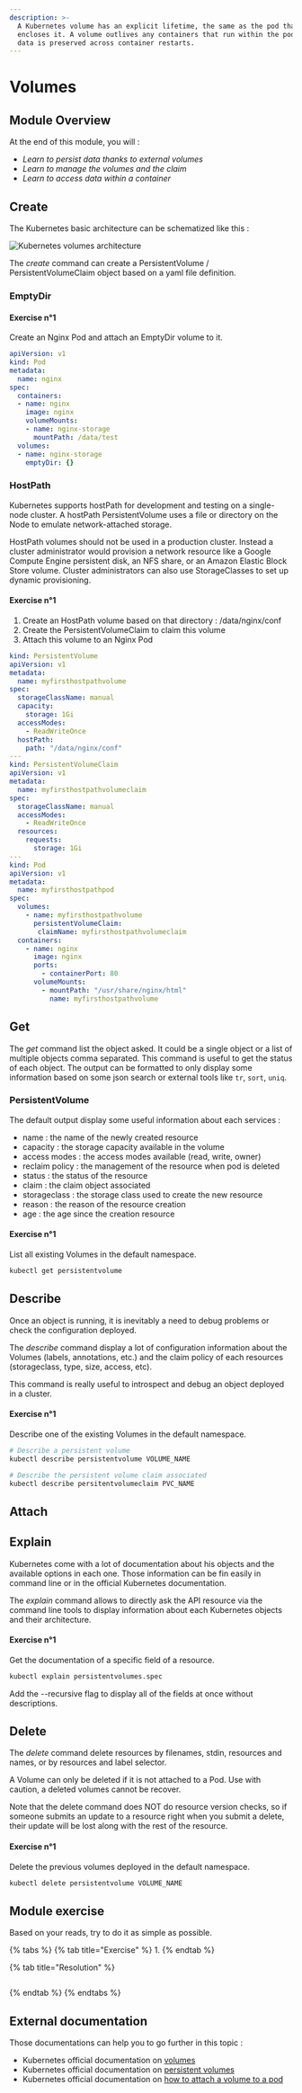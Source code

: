 ```yaml
---
description: >-
  A Kubernetes volume has an explicit lifetime, the same as the pod that
  encloses it. A volume outlives any containers that run within the pod, and
  data is preserved across container restarts.
---
```


# Volumes

## Module Overview

At the end of this module, you will :

* _Learn to persist data thanks to external volumes_
* _Learn to manage the volumes and the claim_
* _Learn to access data within a container_

## Create

The Kubernetes basic architecture can be schematized like this :

![Kubernetes volumes architecture](../.gitbook/assets/volumes_architecture.png)

The _create_ command can create a PersistentVolume / PersistentVolumeClaim object based on a yaml file definition.

### EmptyDir

#### Exercise n°1

Create an Nginx Pod and attach an EmptyDir volume to it.

```yaml
apiVersion: v1
kind: Pod
metadata:
  name: nginx
spec:
  containers:
  - name: nginx
    image: nginx
    volumeMounts:
    - name: nginx-storage
      mountPath: /data/test
  volumes:
  - name: nginx-storage
    emptyDir: {}
```

### HostPath

Kubernetes supports hostPath for development and testing on a single-node cluster. A hostPath PersistentVolume uses a file or directory on the Node to emulate network-attached storage.

HostPath volumes should not be used in a production cluster. Instead a cluster administrator would provision a network resource like a Google Compute Engine persistent disk, an NFS share, or an Amazon Elastic Block Store volume. Cluster administrators can also use StorageClasses to set up dynamic provisioning.

#### Exercise n°1

1. Create an HostPath volume based on that directory : /data/nginx/conf
2. Create the PersistentVolumeClaim to claim this volume
3. Attach this volume to an Nginx Pod

```yaml
kind: PersistentVolume
apiVersion: v1
metadata:
  name: myfirsthostpathvolume
spec:
  storageClassName: manual
  capacity:
    storage: 1Gi
  accessModes:
    - ReadWriteOnce
  hostPath:
    path: "/data/nginx/conf"
---
kind: PersistentVolumeClaim
apiVersion: v1
metadata:
  name: myfirsthostpathvolumeclaim
spec:
  storageClassName: manual
  accessModes:
    - ReadWriteOnce
  resources:
    requests:
      storage: 1Gi
---
kind: Pod
apiVersion: v1
metadata:
  name: myfirsthostpathpod
spec:
  volumes:
    - name: myfirsthostpathvolume
      persistentVolumeClaim:
       claimName: myfirsthostpathvolumeclaim
  containers:
    - name: nginx
      image: nginx
      ports:
        - containerPort: 80
      volumeMounts:
        - mountPath: "/usr/share/nginx/html"
          name: myfirsthostpathvolume
```

## Get

The _get_ command list the object asked. It could be a single object or a list of multiple objects comma separated. This command is useful to get the status of each object. The output can be formatted to only display some information based on some json search or external tools like `tr`, `sort`, `uniq`.

### PersistentVolume

The default output display some useful information about each services :

* name : the name of the newly created resource
* capacity : the storage capacity available in the volume
* access modes : the access modes available \(read, write, owner\)
* reclaim policy :  the management of the resource when pod is deleted
* status : the status of the resource
* claim : the claim object associated
* storageclass : the storage class used to create the new resource
* reason : the reason of the resource creation
* age : the age since the creation resource 

#### Exercise n°1

List all existing Volumes in the default namespace.

```bash
kubectl get persistentvolume
```

## Describe

Once an object is running, it is inevitably a need to debug problems or check the configuration deployed.

The _describe_ command display a lot of configuration information about the Volumes \(labels, annotations, etc.\) and the claim policy of each resources \(storageclass, type, size, access, etc\).

This command is really useful to introspect and debug an object deployed in a cluster.

#### Exercise  n°1

Describe one of the existing Volumes in the default namespace.

```bash
# Describe a persistent volume
kubectl describe persistentvolume VOLUME_NAME

# Describe the persistent volume claim associated
kubectl describe persitentvolumeclaim PVC_NAME
```

## Attach

## Explain

Kubernetes come with a lot of documentation about his objects and the available options in each one. Those information can be fin easily in command line or in the official Kubernetes documentation.

The _explain_ command allows to directly ask the API resource via the command line tools to display information about each Kubernetes objects and their architecture.

#### Exercise n°1

Get the documentation of a specific field of a resource.

```bash
kubectl explain persistentvolumes.spec
```

Add the --recursive flag to display all of the fields at once without descriptions.

## Delete

The _delete_ command delete resources by filenames, stdin, resources and names, or by resources and label selector.

A Volume can only be deleted if it is not attached to a Pod. Use with caution, a deleted volumes cannot be recover.

Note that the delete command does NOT do resource version checks, so if someone submits an update to a resource right when you submit a delete, their update will be lost along with the rest of the resource.

#### Exercise n°1

Delete the previous volumes deployed in the default namespace.

```bash
kubectl delete persistentvolume VOLUME_NAME
```

## Module exercise

Based on your reads, try to do it as simple as possible.

{% tabs %}
{% tab title="Exercise" %}
1.
{% endtab %}

{% tab title="Resolution" %}
```bash

```
{% endtab %}
{% endtabs %}

## External documentation

Those documentations can help you to go further in this topic :

* Kubernetes official documentation on [volumes](https://kubernetes.io/docs/concepts/storage/volumes/)
* Kubernetes official documentation on [persistent volumes](https://kubernetes.io/docs/concepts/storage/persistent-volumes/)
* Kubernetes official documentation on [how to attach a volume to a pod](https://kubernetes.io/docs/tasks/configure-pod-container/configure-volume-storage/)

